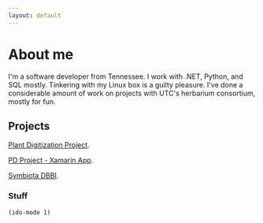 ```yaml
---
layout: default
---
```

# About me 

I'm a software developer from Tennessee. I work with .NET, Python, and SQL mostly. Tinkering with my Linux box is a guilty pleasure. I've done a considerable amount of work on projects with UTC's herbarium consortium, mostly for fun.

## Projects

[Plant Digitization Project](https://github.com/j-h-m/Plant-Digitization-Project).

[PD Project - Xamarin App](https://github.com/j-h-m/pd-project-xamarin).

[Symbiota DBBI](https://github.com/j-h-m/Symbiota-Light).

### Stuff

```elisp
(ido-mode 1)
```
